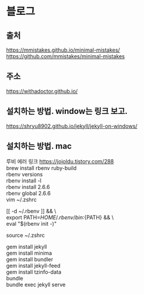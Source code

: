 # 블로그

## 출처
https://mmistakes.github.io/minimal-mistakes/  
https://github.com/mmistakes/minimal-mistakes  

## 주소
https://withadoctor.github.io/

## 설치하는 방법. window는 링크 보고.
https://shryu8902.github.io/jekyll/jekyll-on-windows/

## 설치하는 방법. mac

루비 에러 링크 https://jojoldu.tistory.com/288  
brew install rbenv ruby-build  
rbenv versions  
rbenv install -l  
rbenv install 2.6.6  
rbenv global 2.6.6  
vim ~/.zshrc  

[[ -d ~/.rbenv  ]] && \  
  export PATH=${HOME}/.rbenv/bin:${PATH} && \  
  eval "$(rbenv init -)"  

source ~/.zshrc

gem install jekyll  
gem install minima  
gem install bundler  
gem install jekyll-feed  
gem install tzinfo-data  
bundle  
bundle exec jekyll serve  
